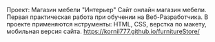 Проект: Магазин мебели "Интерьер"
Сайт онлайн магазин мебели. Первая практическая работа при обучении на Веб-Разработчика.
В проекте применяются  нструменты: HTML, CSS, верстка по макету, мобильная версия сайта.
https://kornil777.github.io/furnitureStore/
